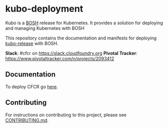 # kubo-deployment

Kubo is a [BOSH](https://bosh.io/) release for Kubernetes. It provides a solution for deploying and managing Kubernetes with BOSH

This repository contains the documentation and manifests for deploying [kubo-release](https://github.com/cloudfoundry-incubator/kubo-release) with BOSH.

**Slack**: #cfcr on https://slack.cloudfoundry.org
**Pivotal Tracker**: https://www.pivotaltracker.com/n/projects/2093412

## Documentation
To deploy CFCR go [here](https://github.com/cloudfoundry-incubator/kubo-release/#deploying-cfcr).

## Contributing

For instructions on contributing to this project, please see [CONTRIBUTING.md](CONTRIBUTING.md).
